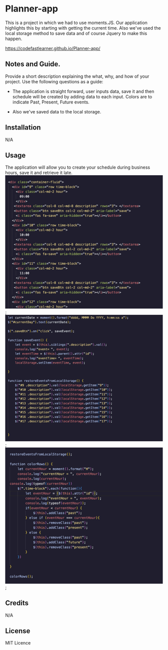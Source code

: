# Planner-app

This is a project in which we had to use moments.JS. Our application highlights this by starting with getting the current time. Also we've used the local storage method to save data and of course Jquery to make this happen.

https://codefastlearner.github.io/Planner-app/

## Notes and Guide.

Provide a short description explaining the what, why, and how of your project. Use the following questions as a guide:

- The application is straight forward, user inputs data, save it and then schedule will be created by adding data to each input. Colors are to indicate Past, Present, Future events.

- Also we've saved data to the local storage.

## Installation

N/A

## Usage

The application will allow you to create your schedule during business hours, save it and retrieve it late.
![alt text](assets/Images/Screenshot%202023-01-30%20at%2013.11.16.png);
![alt text](assets/Images/Screenshot%202023-01-30%20at%2013.12.10.png);
![alt text](assets/Images/Screenshot%202023-01-30%20at%2013.12.22.png);

## Credits

N/A

## License

MIT Licence
